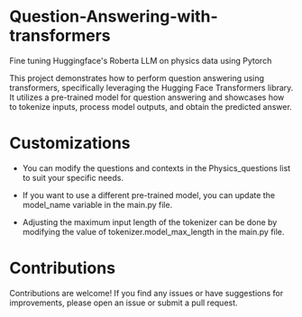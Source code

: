 # Question-Answering-with-transformers
Fine tuning Huggingface's Roberta LLM on physics data using Pytorch

This project demonstrates how to perform question answering using transformers, specifically leveraging the Hugging Face Transformers library. It utilizes a pre-trained model for question answering and showcases how to tokenize inputs, process model outputs, and obtain the predicted answer.

# Customizations
- You can modify the questions and contexts in the Physics_questions list to suit your specific needs.

- If you want to use a different pre-trained model, you can update the model_name variable in the main.py file.

- Adjusting the maximum input length of the tokenizer can be done by modifying the value of tokenizer.model_max_length in the main.py file.

# Contributions 
Contributions are welcome! If you find any issues or have suggestions for improvements, please open an issue or submit a pull request.
